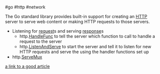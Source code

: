 #go #http #network 

The Go standard library provides built-in support for creating an [HTTP](/techstack/network/HTTP.md) server to serve web content or making HTTP requests to those servers.

- Listening for [request](/request)s and serving [response](/response)s
	- http.[HandleFunc](/techstack/go/HandleFunc.md) to tell the server which function to call to handle a request to the server
	- http.[ListenAndServe](/techstack/go/ListenAndServe.md) to start the server and tell it to listen for new HTTP requests and serve the using the handler functions set up
- http.[ServeMux](/ServeMux)

[a link to a good article](/https://www.digitalocean.com/community/tutorials/how-to-make-an-http-server-in-go)